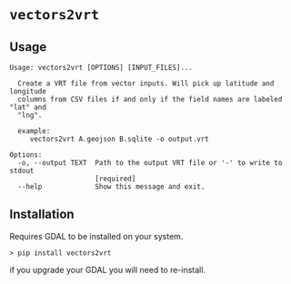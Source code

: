 # `vectors2vrt`

## Usage
```console
Usage: vectors2vrt [OPTIONS] [INPUT_FILES]...

  Create a VRT file from vector inputs. Will pick up latitude and longitude
  columns from CSV files if and only if the field names are labeled "lat" and
  "lng".

  example:
     vectors2vrt A.geojson B.sqlite -o output.vrt

Options:
  -o, --output TEXT  Path to the output VRT file or '-' to write to stdout
                     [required]
  --help             Show this message and exit.
```

## Installation

Requires GDAL to be installed on your system.

```console
> pip install vectors2vrt
```

if you upgrade your GDAL you will need to re-install.
